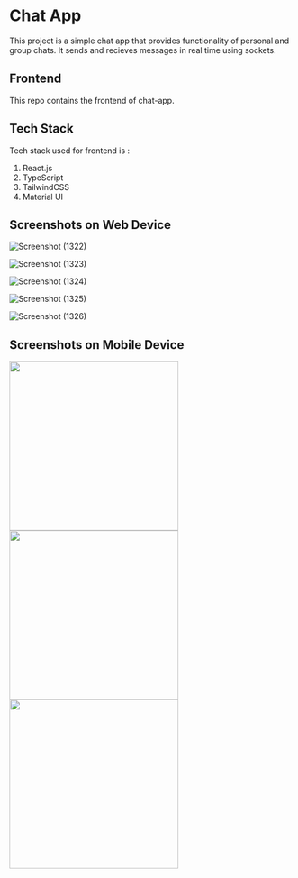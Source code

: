 # Chat App 

This project is a simple chat app that provides functionality of personal and group chats. It sends and recieves messages in real time using sockets.

## Frontend

This repo contains the frontend of chat-app.

## Tech Stack

Tech stack used for frontend is :
1. React.js
2. TypeScript
3. TailwindCSS
4. Material UI


## Screenshots on Web Device
![Screenshot (1322)](https://user-images.githubusercontent.com/56087847/230717661-7bebc0cc-5ec7-4a96-9c52-00ff52d2b067.png)

![Screenshot (1323)](https://user-images.githubusercontent.com/56087847/230717663-0df8c439-68ca-40e3-86ca-35123eb46c75.png)

![Screenshot (1324)](https://user-images.githubusercontent.com/56087847/230717666-e0be73f2-471e-4781-9041-ad702ab3428f.png)

![Screenshot (1325)](https://user-images.githubusercontent.com/56087847/230717669-e2c8071c-7578-4dce-a20d-76ba54617414.png)

![Screenshot (1326)](https://user-images.githubusercontent.com/56087847/230717697-71b3bcfb-5a79-44d9-8e2d-21ef0cccbf4d.png)


## Screenshots on Mobile Device

<img src="https://user-images.githubusercontent.com/56087847/230717890-217bb1f4-0d66-4970-8a30-424edb8acf72.jpg" width="300" >

<img src="https://user-images.githubusercontent.com/56087847/230717892-2e5aa6f8-8f8b-4689-8ad3-4315fb60110d.jpg" width="300" >

<img src="https://user-images.githubusercontent.com/56087847/230717894-0acb628a-9225-4519-b07c-5502661c0bcf.jpg" width="300" >




